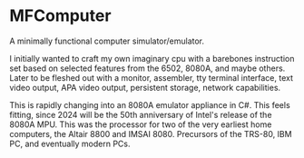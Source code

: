 # MFComputer
A minimally functional computer simulator/emulator.  

I initially wanted to craft my own imaginary cpu with a barebones instruction set based on selected features from the 6502, 8080A, and maybe others.  Later to be fleshed out with a monitor, assembler, tty terminal interface, text video output, APA video output, persistent storage, network capabilities.

This is rapidly changing into an 8080A emulator appliance in C#.  This feels fitting, since 2024 will be the 50th anniversary of Intel's release of the 8080A MPU.  This was the processor for two of the very earliest home computers, the Altair 8800 and IMSAI 8080.  Precursors of the TRS-80, IBM PC, and eventually modern PCs.
